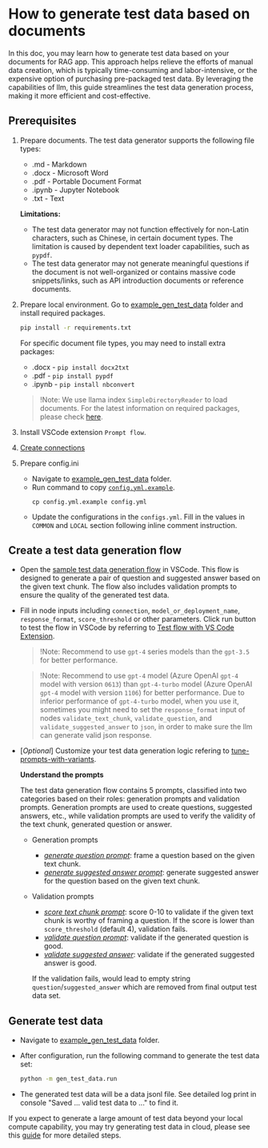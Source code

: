 # How to generate test data based on documents
In this doc, you may learn how to generate test data based on your documents for RAG app.
This approach helps relieve the efforts of manual data creation, which is typically time-consuming and labor-intensive, or the expensive option of purchasing pre-packaged test data.
By leveraging the capabilities of llm, this guide streamlines the test data generation process, making it more efficient and cost-effective.


## Prerequisites

1. Prepare documents. The test data generator supports the following file types:
    - .md - Markdown
    - .docx - Microsoft Word
    - .pdf - Portable Document Format
    - .ipynb - Jupyter Notebook
    - .txt - Text

    **Limitations:**

    - The test data generator may not function effectively for non-Latin characters, such as Chinese, in certain document types. The limitation is caused by dependent text loader capabilities, such as `pypdf`.
    - The test data generator may not generate meaningful questions if the document is not well-organized or contains massive code snippets/links, such as API introduction documents or reference documents.

2. Prepare local environment. Go to [example_gen_test_data](../../examples/gen_test_data) folder and install required packages.

    ```bash
    pip install -r requirements.txt
    ```
  
    For specific document file types, you may need to install extra packages:
      - .docx - `pip install docx2txt`
      - .pdf - `pip install pypdf`
      - .ipynb - `pip install nbconvert`
      > !Note: We use llama index `SimpleDirectoryReader` to load documents. For the latest information on required packages, please check [here](https://docs.llamaindex.ai/en/stable/examples/data_connectors/simple_directory_reader.html).

3. Install VSCode extension `Prompt flow`.

4. [Create connections](https://microsoft.github.io/promptflow/how-to-guides/manage-connections.html#create-a-connection)

5. Prepare config.ini
    - Navigate to [example_gen_test_data](../../examples/gen_test_data) folder.
    - Run command to copy [`config.yml.example`](../../examples/gen_test_data/config.yml.example).
        ```
        cp config.yml.example config.yml
        ```
    - Update the configurations in the `configs.yml`. Fill in the values in `COMMON` and `LOCAL` section following inline comment instruction.


## Create a test data generation flow
  - Open the [sample test data generation flow](../../examples/gen_test_data/gen_test_data/generate_test_data_flow/) in VSCode. This flow is designed to generate a pair of question and suggested answer based on the given text chunk. The flow also includes validation prompts to ensure the quality of the generated test data.
  - Fill in node inputs including `connection`, `model_or_deployment_name`, `response_format`, `score_threshold` or other parameters. Click run button to test the flow in VSCode by referring to [Test flow with VS Code Extension](https://microsoft.github.io/promptflow/how-to-guides/init-and-test-a-flow.html#visual-editor-on-the-vs-code-for-prompt-flow).

    > !Note: Recommend to use `gpt-4` series models than the `gpt-3.5` for better performance.

    > !Note: Recommend to use `gpt-4` model (Azure OpenAI `gpt-4` model with version `0613`) than `gpt-4-turbo` model (Azure OpenAI `gpt-4` model with version `1106`) for better performance. Due to inferior performance of `gpt-4-turbo` model, when you use it, sometimes you might need to set the `response_format` input of nodes `validate_text_chunk`, `validate_question`, and `validate_suggested_answer` to `json`, in order to make sure the llm can generate valid json response.

  - [*Optional*] Customize your test data generation logic refering to [tune-prompts-with-variants](https://microsoft.github.io/promptflow/how-to-guides/tune-prompts-with-variants.html). 

    **Understand the prompts**
    
    The test data generation flow contains 5 prompts, classified into two categories based on their roles: generation prompts and validation prompts. Generation prompts are used to create questions, suggested answers, etc., while validation prompts are used to verify the validity of the text chunk, generated question or answer.
    - Generation prompts
      - [*generate question prompt*](../../examples/gen_test_data/gen_test_data/generate_test_data_flow/generate_question_prompt.jinja2): frame a question based on the given text chunk.
      - [*generate suggested answer prompt*](../../examples/gen_test_data/gen_test_data/generate_test_data_flow/generate_suggested_answer_prompt.jinja2): generate suggested answer for the question based on the given text chunk.
    - Validation prompts
      - [*score text chunk prompt*](../../examples/gen_test_data/gen_test_data/generate_test_data_flow/score_text_chunk_prompt.jinja2): score 0-10 to validate if the given text chunk is worthy of framing a question. If the score is lower than `score_threshold` (default 4), validation fails.
      - [*validate question prompt*](../../examples/gen_test_data/gen_test_data/generate_test_data_flow/validate_question_prompt.jinja2): validate if the generated question is good.
      - [*validate suggested answer*](../../examples/gen_test_data/gen_test_data/generate_test_data_flow/validate_suggested_answer_prompt.jinja2): validate if the generated suggested answer is good.

      If the validation fails, would lead to empty string `question`/`suggested_answer` which are removed from final output test data set.

## Generate test data
- Navigate to [example_gen_test_data](../../examples/gen_test_data) folder.
 
- After configuration, run the following command to generate the test data set:
  ```bash
  python -m gen_test_data.run
  ``` 

- The generated test data will be a data jsonl file. See detailed log print in console "Saved ... valid test data to ..." to find it.

If you expect to generate a large amount of test data beyond your local compute capability, you may try generating test data in cloud, please see this [guide](../cloud/azureai/generate-test-data-cloud.md) for more detailed steps.
